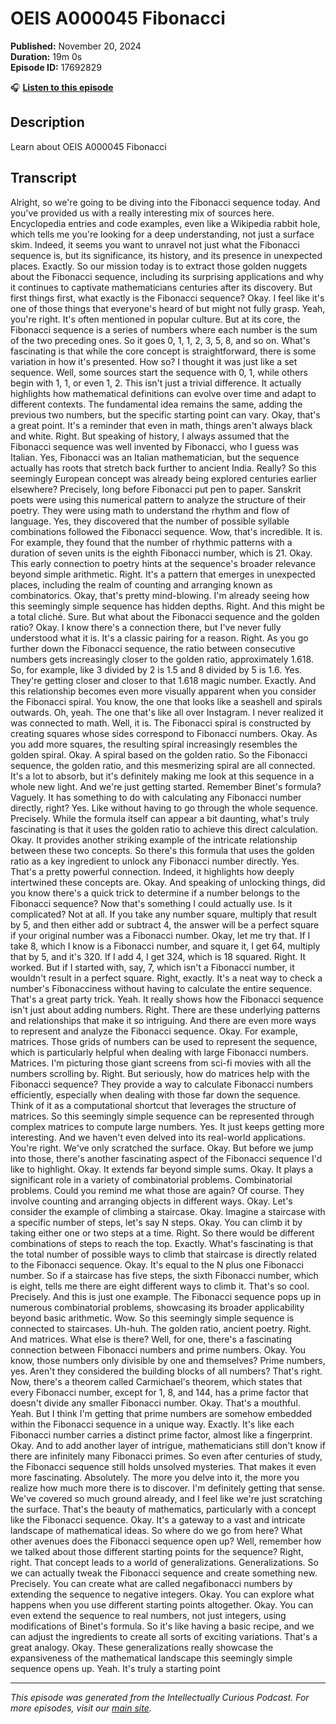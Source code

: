 # OEIS A000045 Fibonacci

**Published:** November 20, 2024  
**Duration:** 19m 0s  
**Episode ID:** 17692829

🎧 **[Listen to this episode](https://intellectuallycurious.buzzsprout.com/2529712/episodes/17692829-oeis-a000045-fibonacci)**

## Description

Learn about OEIS A000045 Fibonacci

## Transcript

Alright, so we're going to be diving into the Fibonacci sequence today. And you've provided us with a really interesting mix of sources here. Encyclopedia entries and code examples, even like a Wikipedia rabbit hole, which tells me you're looking for a deep understanding, not just a surface skim. Indeed, it seems you want to unravel not just what the Fibonacci sequence is, but its significance, its history, and its presence in unexpected places. Exactly. So our mission today is to extract those golden nuggets about the Fibonacci sequence, including its surprising applications and why it continues to captivate mathematicians centuries after its discovery. But first things first, what exactly is the Fibonacci sequence? Okay. I feel like it's one of those things that everyone's heard of but might not fully grasp. Yeah, you're right. It's often mentioned in popular culture. But at its core, the Fibonacci sequence is a series of numbers where each number is the sum of the two preceding ones. So it goes 0, 1, 1, 2, 3, 5, 8, and so on. What's fascinating is that while the core concept is straightforward, there is some variation in how it's presented. How so? I thought it was just like a set sequence. Well, some sources start the sequence with 0, 1, while others begin with 1, 1, or even 1, 2. This isn't just a trivial difference. It actually highlights how mathematical definitions can evolve over time and adapt to different contexts. The fundamental idea remains the same, adding the previous two numbers, but the specific starting point can vary. Okay, that's a great point. It's a reminder that even in math, things aren't always black and white. Right. But speaking of history, I always assumed that the Fibonacci sequence was well invented by Fibonacci, who I guess was Italian. Yes, Fibonacci was an Italian mathematician, but the sequence actually has roots that stretch back further to ancient India. Really? So this seemingly European concept was already being explored centuries earlier elsewhere? Precisely, long before Fibonacci put pen to paper. Sanskrit poets were using this numerical pattern to analyze the structure of their poetry. They were using math to understand the rhythm and flow of language. Yes, they discovered that the number of possible syllable combinations followed the Fibonacci sequence. Wow, that's incredible. It is. For example, they found that the number of rhythmic patterns with a duration of seven units is the eighth Fibonacci number, which is 21. Okay. This early connection to poetry hints at the sequence's broader relevance beyond simple arithmetic. Right. It's a pattern that emerges in unexpected places, including the realm of counting and arranging known as combinatorics. Okay, that's pretty mind-blowing. I'm already seeing how this seemingly simple sequence has hidden depths. Right. And this might be a total cliché. Sure. But what about the Fibonacci sequence and the golden ratio? Okay. I know there's a connection there, but I've never fully understood what it is. It's a classic pairing for a reason. Right. As you go further down the Fibonacci sequence, the ratio between consecutive numbers gets increasingly closer to the golden ratio, approximately 1.618. So, for example, like 3 divided by 2 is 1.5 and 8 divided by 5 is 1.6. Yes. They're getting closer and closer to that 1.618 magic number. Exactly. And this relationship becomes even more visually apparent when you consider the Fibonacci spiral. You know, the one that looks like a seashell and spirals outwards. Oh, yeah. The one that's like all over Instagram. I never realized it was connected to math. Well, it is. The Fibonacci spiral is constructed by creating squares whose sides correspond to Fibonacci numbers. Okay. As you add more squares, the resulting spiral increasingly resembles the golden spiral. Okay. A spiral based on the golden ratio. So the Fibonacci sequence, the golden ratio, and this mesmerizing spiral are all connected. It's a lot to absorb, but it's definitely making me look at this sequence in a whole new light. And we're just getting started. Remember Binet's formula? Vaguely. It has something to do with calculating any Fibonacci number directly, right? Yes. Like without having to go through the whole sequence. Precisely. While the formula itself can appear a bit daunting, what's truly fascinating is that it uses the golden ratio to achieve this direct calculation. Okay. It provides another striking example of the intricate relationship between these two concepts. So there's this formula that uses the golden ratio as a key ingredient to unlock any Fibonacci number directly. Yes. That's a pretty powerful connection. Indeed, it highlights how deeply intertwined these concepts are. Okay. And speaking of unlocking things, did you know there's a quick trick to determine if a number belongs to the Fibonacci sequence? Now that's something I could actually use. Is it complicated? Not at all. If you take any number square, multiply that result by 5, and then either add or subtract 4, the answer will be a perfect square if your original number was a Fibonacci number. Okay, let me try that. If I take 8, which I know is a Fibonacci number, and square it, I get 64, multiply that by 5, and it's 320. If I add 4, I get 324, which is 18 squared. Right. It worked. But if I started with, say, 7, which isn't a Fibonacci number, it wouldn't result in a perfect square. Right, exactly. It's a neat way to check a number's Fibonacciness without having to calculate the entire sequence. That's a great party trick. Yeah. It really shows how the Fibonacci sequence isn't just about adding numbers. Right. There are these underlying patterns and relationships that make it so intriguing. And there are even more ways to represent and analyze the Fibonacci sequence. Okay. For example, matrices. Those grids of numbers can be used to represent the sequence, which is particularly helpful when dealing with large Fibonacci numbers. Matrices. I'm picturing those giant screens from sci-fi movies with all the numbers scrolling by. Right. But seriously, how do matrices help with the Fibonacci sequence? They provide a way to calculate Fibonacci numbers efficiently, especially when dealing with those far down the sequence. Think of it as a computational shortcut that leverages the structure of matrices. So this seemingly simple sequence can be represented through complex matrices to compute large numbers. Yes. It just keeps getting more interesting. And we haven't even delved into its real-world applications. You're right. We've only scratched the surface. Okay. But before we jump into those, there's another fascinating aspect of the Fibonacci sequence I'd like to highlight. Okay. It extends far beyond simple sums. Okay. It plays a significant role in a variety of combinatorial problems. Combinatorial problems. Could you remind me what those are again? Of course. They involve counting and arranging objects in different ways. Okay. Let's consider the example of climbing a staircase. Okay. Imagine a staircase with a specific number of steps, let's say N steps. Okay. You can climb it by taking either one or two steps at a time. Right. So there would be different combinations of steps to reach the top. Exactly. What's fascinating is that the total number of possible ways to climb that staircase is directly related to the Fibonacci sequence. Okay. It's equal to the N plus one Fibonacci number. So if a staircase has five steps, the sixth Fibonacci number, which is eight, tells me there are eight different ways to climb it. That's so cool. Precisely. And this is just one example. The Fibonacci sequence pops up in numerous combinatorial problems, showcasing its broader applicability beyond basic arithmetic. Wow. So this seemingly simple sequence is connected to staircases. Uh-huh. The golden ratio, ancient poetry. Right. And matrices. What else is there? Well, for one, there's a fascinating connection between Fibonacci numbers and prime numbers. Okay. You know, those numbers only divisible by one and themselves? Prime numbers, yes. Aren't they considered the building blocks of all numbers? That's right. Now, there's a theorem called Carmichael's theorem, which states that every Fibonacci number, except for 1, 8, and 144, has a prime factor that doesn't divide any smaller Fibonacci number. Okay. That's a mouthful. Yeah. But I think I'm getting that prime numbers are somehow embedded within the Fibonacci sequence in a unique way. Exactly. It's like each Fibonacci number carries a distinct prime factor, almost like a fingerprint. Okay. And to add another layer of intrigue, mathematicians still don't know if there are infinitely many Fibonacci primes. So even after centuries of study, the Fibonacci sequence still holds unsolved mysteries. That makes it even more fascinating. Absolutely. The more you delve into it, the more you realize how much more there is to discover. I'm definitely getting that sense. We've covered so much ground already, and I feel like we're just scratching the surface. That's the beauty of mathematics, particularly with a concept like the Fibonacci sequence. Okay. It's a gateway to a vast and intricate landscape of mathematical ideas. So where do we go from here? What other avenues does the Fibonacci sequence open up? Well, remember how we talked about those different starting points for the sequence? Right, right. That concept leads to a world of generalizations. Generalizations. So we can actually tweak the Fibonacci sequence and create something new. Precisely. You can create what are called negafibonacci numbers by extending the sequence to negative integers. Okay. You can explore what happens when you use different starting points altogether. Okay. You can even extend the sequence to real numbers, not just integers, using modifications of Binet's formula. So it's like having a basic recipe, and we can adjust the ingredients to create all sorts of exciting variations. That's a great analogy. Okay. These generalizations really showcase the expansiveness of the mathematical landscape this seemingly simple sequence opens up. Yeah. It's truly a starting point

---
*This episode was generated from the Intellectually Curious Podcast. For more episodes, visit our [main site](https://intellectuallycurious.buzzsprout.com).*
